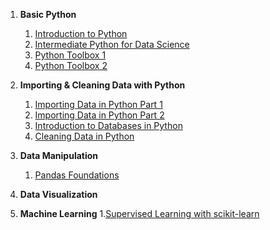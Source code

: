 1. __Basic Python__
    1. [Introduction to Python](https://hrkj-18.github.io/introduction-to-python/)
    2. [Intermediate Python for Data Science](https://hrkj-18.github.io/Intermediate-Python-for-Data-Science/)
    3. [Python Toolbox 1](https://hrkj-18.github.io/python-data-science-toolbox-part-1/)
    4. [Python Toolbox 2](https://hrkj-18.github.io/python-data-science-toolbox-part-2/)

2. __Importing & Cleaning Data with Python__
    1. [Importing Data in Python Part 1](https://hrkj-18.github.io/importing-data-in-python-part-1/)
    2. [Importing Data in Python Part 2](https://hrkj-18.github.io/importing-data-in-python-part-2/)
    3. [Introduction to Databases in Python](https://hrkj-18.github.io/introduction-to-relational-databases-in-python/)
    4. [Cleaning Data in Python](https://hrkj-18.github.io/cleaning-data-in-python/)

3. __Data Manipulation__ 
    1. [Pandas Foundations](https://hrkj-18.github.io/pandas-foundations/)

4. __Data Visualization__

5. __Machine Learning__
    1.[Supervised Learning with scikit-learn](https://hrkj-18.github.io/data-science-course/machine-learning/supervised-learning-with-scikit-learn.md/) 
